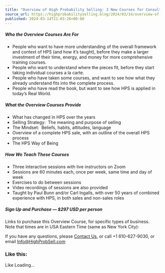 ```yaml
---
title: "Overview of High Probability Selling: 3 New Courses for Consultants, Financial Services, and Real Estate"
source_url: https://highprobabilityselling.blog/2024/03/14/overview-of-high-probability-selling-3-new-courses-for-consultants-financial-services-and-real-estate
published: 2024-03-14T21:03:26+00:00
---
```

##### Who the Overview Courses Are For


* People who want to have more understanding of the overall framework and context of HPS (and how it’s taught), before they make a larger investment of their time, energy, and money for more comprehensive training courses.
* People who want to understand where the pieces fit, before they start taking individual courses a la carte.
* People who have taken some courses, and want to see how what they already understand fits into the complete process.
* People who have read the book, but want to see how HPS is applied in today’s Real World.


##### What the Overview Courses Provide


* What has changed in HPS over the years
* Selling Strategy:  The meaning and purpose of selling
* The Mindset:  Beliefs, habits, attitudes, language
* Overview of a complete HPS sale, with an outline of the overall HPS process
* The HPS Way of Being


##### How We Teach These Courses


* Three interactive sessions with live instructors on Zoom
* Sessions are 60 minutes each, once per week, same time and day of week
* Exercises to do between sessions
* Video recordings of sessions are also provided
* Taught by Paul Bunn and/or Carl Ingalls, with over 50 years of combined experience with HPS, in both sales and non\-sales roles


##### Sign Up and Purchase — $297 USD per person


Links to purchase this Overview Course, for specific types of business. Note that times are in USA Eastern Time (same as New York City):


If you have any questions, please [Contact Us](https://highprobabilityselling.blog/contact/), or call \+1 610\-627\-9030, or email [Info@HighProbSell.com](mailto:Info@HighProbSell.com?subject=About%20Essence%20of%20HPS)



### Like this:

Like Loading...
